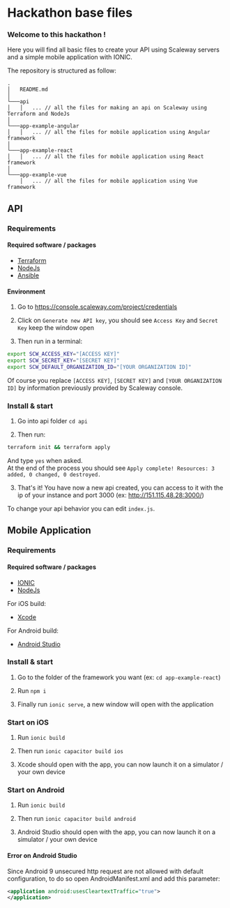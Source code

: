 # Hackathon base files

### Welcome to this hackathon !

Here you will find all basic files to create your API using Scaleway servers and a simple mobile application with IONIC.

The repository is structured as follow:

```
.
│   README.md  
│
└───api
│   │   ... // all the files for making an api on Scaleway using Terraform and NodeJs
│   
└───app-example-angular
│   │   ... // all the files for mobile application using Angular framework
│   
└───app-example-react
│   │   ... // all the files for mobile application using React framework
│   
└───app-example-vue
    │   ... // all the files for mobile application using Vue framework
```

## API

### Requirements

#### Required software / packages

- [Terraform](https://www.terraform.io/)
- [NodeJs](https://nodejs.org/)
- [Ansible](https://www.ansible.com/)

#### Environment

1. Go to https://console.scaleway.com/project/credentials

2. Click on `Generate new API key`, you should see `Access Key` and `Secret Key` keep the window open

3. Then run in a terminal: 
```sh
export SCW_ACCESS_KEY="[ACCESS KEY]"
export SCW_SECRET_KEY="[SECRET KEY]"
export SCW_DEFAULT_ORGANIZATION_ID="[YOUR ORGANIZATION ID]"
```
Of course you replace `[ACCESS KEY]`, `[SECRET KEY]` and `[YOUR ORGANIZATION ID]` by information previously provided by Scaleway console.

### Install & start

1. Go into api folder `cd api`

2. Then run: 
```sh
terraform init && terraform apply
```
And type `yes` when asked. \
At the end of the process you should see `Apply complete! Resources: 3 added, 0 changed, 0 destroyed.`

3. That's it! You have now a new api created,  you can access to it with the ip of your instance and port 3000 (ex: http://151.115.48.28:3000/)

To change your api behavior you can edit `index.js`.

## Mobile Application

### Requirements

#### Required software / packages

- [IONIC](https://ionicframework.com/)
- [NodeJs](https://nodejs.org/)

For iOS build:
- [Xcode](https://apps.apple.com/fr/app/xcode/id497799835?mt=12)

For Android build:
- [Android Studio](https://developer.android.com/studio)

### Install & start

1. Go to the folder of the framework you want (ex: `cd app-example-react`)

2. Run `npm i`

3. Finally run `ionic serve`, a new window will open with the application

### Start on iOS

1. Run `ionic build`

2. Then run `ionic capacitor build ios`

3. Xcode should open with the app, you can now launch it on a simulator / your own device

### Start on Android

1. Run `ionic build`

2. Then run `ionic capacitor build android`

3. Android Studio should open with the app, you can now launch it on a simulator / your own device

#### Error on Android Studio

Since Android 9 unsecured http request are not allowed with default configuration, to do so open AndroidManifest.xml and add this parameter:

```xml
<application android:usesCleartextTraffic="true">
</application>
```
